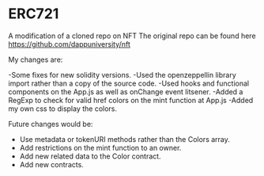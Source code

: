 # ERC721
A modification of a cloned repo on NFT
The original repo can be found here https://github.com/dappuniversity/nft

My changes are:

-Some fixes for new solidity versions.
-Used the openzeppellin library import rather than a copy of the source code.
-Used hooks and functional components on the App.js as well as onChange event litsener.
-Added a RegExp to check for valid href colors on the mint function at App.js
-Added my own css to display the colors.

Future changes would be:

- Use metadata or tokenURI methods rather than the Colors array.
- Add restrictions on the mint function to an owner.
- Add new related data to the Color contract.
- Add new contracts.

